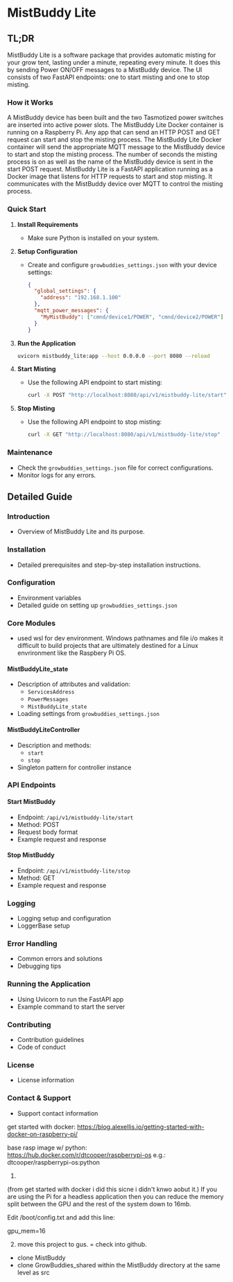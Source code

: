 
# MistBuddy Lite

## TL;DR

MistBuddy Lite is a software package that provides automatic misting for your grow tent, lasting under a minute, repeating every minute.  It does this by sending Power ON/OFF messages to a MistBuddy device.  The UI consists of two FastAPI endpoints: one to start misting and one to stop misting.

### How it Works

A MistBuddy device has been built and the two Tasmotized power switches are inserted into active power slots. The MistBuddy Lite Docker container is running on a Raspberry Pi.  Any app that can send an HTTP POST and GET request can start and stop the misting process.  The MistBuddy Lite Docker container will send the appropriate MQTT message to the MistBuddy device to start and stop the misting process.  The number of seconds the misting process is on as well as the name of the MistBuddy device is sent in the start POST request.
MistBuddy Lite is a FastAPI application running as a Docker image that listens for HTTP requests to start and stop misting. It communicates with the MistBuddy device over MQTT to control the misting process.

### Quick Start

1. **Install Requirements**
   - Make sure Python is installed on your system.

2. **Setup Configuration**
   - Create and configure `growbuddies_settings.json` with your device settings:
     ```json
     {
       "global_settings": {
         "address": "192.168.1.100"
       },
       "mqtt_power_messages": {
         "MyMistBuddy": ["cmnd/device1/POWER", "cmnd/device2/POWER"]
       }
     }
     ```

3. **Run the Application**
   ```sh
   uvicorn mistbuddy_lite:app --host 0.0.0.0 --port 8080 --reload
   ```

4. **Start Misting**
   - Use the following API endpoint to start misting:
     ```sh
     curl -X POST "http://localhost:8080/api/v1/mistbuddy-lite/start" -H "Content-Type: application/json" -d '{"duration_on": 30, "name": "MyMistBuddy"}'
     ```

5. **Stop Misting**
   - Use the following API endpoint to stop misting:
     ```sh
     curl -X GET "http://localhost:8080/api/v1/mistbuddy-lite/stop"
     ```

### Maintenance
- Check the `growbuddies_settings.json` file for correct configurations.
- Monitor logs for any errors.

## Detailed Guide

### Introduction
- Overview of MistBuddy Lite and its purpose.

### Installation
- Detailed prerequisites and step-by-step installation instructions.

### Configuration
- Environment variables
- Detailed guide on setting up `growbuddies_settings.json`

### Core Modules
- used wsl for dev environment.  Windows pathnames and file i/o makes it difficult to build projects that are ultimately destined for a Linux envrironment like the Raspbery Pi OS.
#### MistBuddyLite_state
- Description of attributes and validation:
  - `ServicesAddress`
  - `PowerMessages`
  - `MistBuddyLite_state`
- Loading settings from `growbuddies_settings.json`

#### MistBuddyLiteController
- Description and methods:
  - `start`
  - `stop`
- Singleton pattern for controller instance

### API Endpoints

#### Start MistBuddy
- Endpoint: `/api/v1/mistbuddy-lite/start`
- Method: POST
- Request body format
- Example request and response

#### Stop MistBuddy
- Endpoint: `/api/v1/mistbuddy-lite/stop`
- Method: GET
- Example request and response

### Logging
- Logging setup and configuration
- LoggerBase setup

### Error Handling
- Common errors and solutions
- Debugging tips

### Running the Application
- Using Uvicorn to run the FastAPI app
- Example command to start the server

### Contributing
- Contribution guidelines
- Code of conduct

### License
- License information

### Contact & Support
- Support contact information


get started with docker: https://blog.alexellis.io/getting-started-with-docker-on-raspberry-pi/

base rasp image w/ python: https://hub.docker.com/r/dtcooper/raspberrypi-os  e.g.: dtcooper/raspberrypi-os:python

1.

(from get started with docker i did this sicne i didn't knwo aobut it.)
If you are using the Pi for a headless application then you can reduce the memory split between the GPU and the rest of the system down to 16mb.

Edit /boot/config.txt and add this line:

gpu_mem=16

2. move this project to gus.
= check into github.
- clone MistBuddy
- clone GrowBuddies_shared within the MistBuddy directory at the same level as src